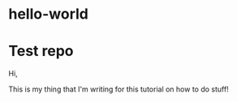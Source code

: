 # hello-world
Test repo
========

Hi,

This is my thing that I'm writing for this tutorial on how to do stuff!
